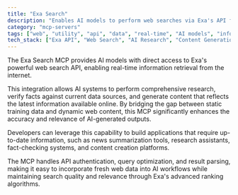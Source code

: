 ```yaml
---
title: "Exa Search"
description: "Enables AI models to perform web searches via Exa's API for real-time research, fact-checking, and content generation with current data."
category: "mcp-servers"
tags: ["web", "utility", "api", "data", "real-time", "AI models", "information retrieval", "content creation"]
tech_stack: ["Exa API", "Web Search", "AI Research", "Content Generation", "Fact-Checking", "API Authentication", "Query Optimization", "Result Parsing"]
---
```


The Exa Search MCP provides AI models with direct access to Exa's powerful web search API, enabling real-time information retrieval from the internet. 

This integration allows AI systems to perform comprehensive research, verify facts against current data sources, and generate content that reflects the latest information available online. By bridging the gap between static training data and dynamic web content, this MCP significantly enhances the accuracy and relevance of AI-generated outputs.

Developers can leverage this capability to build applications that require up-to-date information, such as news summarization tools, research assistants, fact-checking systems, and content creation platforms. 

The MCP handles API authentication, query optimization, and result parsing, making it easy to incorporate fresh web data into AI workflows while maintaining search quality and relevance through Exa's advanced ranking algorithms.